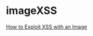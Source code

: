 # imageXSS


[How to Exploit XSS with an Image
](http://resources.infosecinstitute.com/exploit-xss-image/)
